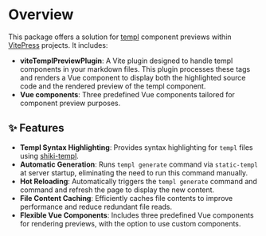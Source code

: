 # Overview

This package offers a solution for [templ](https://templ.guide/) component previews within [VitePress](https://vitepress.dev/) projects. It includes:

- **viteTemplPreviewPlugin**: A Vite plugin designed to handle templ components in your markdown files. This plugin processes these tags and renders a Vue component to display both the highlighted source code and the rendered preview of the templ component.
- **Vue components**: Three predefined Vue components tailored for component preview purposes.

## :sparkles: Features

- **Templ Syntax Highlighting**: Provides syntax highlighting for `templ` files using [shiki-templ](https://github.com/indaco/shiki-templ).
- **Automatic Generation**: Runs `templ generate` command via `static-templ` at server startup, eliminating the need to run this command manually.
- **Hot Reloading**: Automatically triggers the `templ generate` command and command and refresh the page to display the new content.
- **File Content Caching**: Efficiently caches file contents to improve performance and reduce redundant file reads.
- **Flexible Vue Components**: Includes three predefined Vue components for rendering previews, with the option to use custom components.
